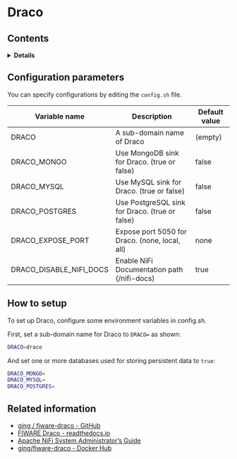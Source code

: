 # Draco

## Contents

<details>
<summary><strong>Details</strong></summary>

-   [Configuration parameters](#configuration-parameters)
-   [How to setup](#how-to-setup)
-   [Related information](#related-information)

</details>

## Configuration parameters

You can specify configurations by editing the `config.sh` file.

| Variable name              | Description                                    | Default value |
| -------------------------- | ---------------------------------------------- | ------------- |
| DRACO                      | A sub-domain name of Draco                     | (empty)       |
| DRACO\_MONGO               | Use MongoDB sink for Draco. (true or false)    | false         |
| DRACO\_MYSQL               | Use MySQL sink for Draco. (true or false)      | false         |
| DRACO\_POSTGRES            | Use PostgreSQL sink for Draco. (true or false) | false         |
| DRACO\_EXPOSE\_PORT        | Expose port 5050 for Draco. (none, local, all) | none          |
| DRACO\_DISABLE\_NIFI\_DOCS | Enable NiFi Documentation path (/nifi-docs)    | true          |

## How to setup

To set up Draco, configure some environment variables in config.sh.

First, set a sub-domain name for Draco to `DRACO=` as shown:

```bash
DRACO=draco
```

And set one or more databases used for storing persistent data to `true`:

```bash
DRACO_MONGO=
DRACO_MYSQL=
DRACO_POSTGRES=
```
## Related information

-   [ging / fiware-draco - GitHub](https://github.com/ging/fiware-draco)
-   [FIWARE Draco - readthedocs.io](https://fiware-draco.readthedocs.io/en/latest/)
-   [Apache NiFi System Administrator’s Guide](https://nifi.apache.org/docs/nifi-docs/html/administration-guide.html)
-   [ging/fiware-draco - Docker Hub](https://hub.docker.com/r/ging/fiware-draco)
